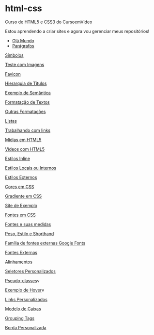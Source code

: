 # html-css
 Curso de HTML5 e CSS3 do CursoemVideo
 
Estou aprendendo a criar sites e agora vou gerenciar meus repositórios!

<ul>
  <li><a href="https://alinellima.github.io/html-css/exercicios/ex001/index" target="_blank">Olá Mundo</a></li>
  <li><a href="https://alinellima.github.io/html-css/exercicios/ex002/index/" target="_blank">Parágrafos</a></li>
</ul>
<p><a href="https://alinellima.github.io/html-css/exercicios/ex003/index" target="_blank">Símbolos</a></p>
<p><a href="https://alinellima.github.io/html-css/exercicios/ex004/index" target="_blank">Teste com Imagens</a></p>
<p><a href="https://alinellima.github.io/html-css/exercicios/ex005/index" target="_blank">Favicon</a></p>
<p><a href="https://alinellima.github.io/html-css/exercicios/ex006/index" target="_blank">Hierarquia de Títulos</a></p>
<p><a href="https://alinellima.github.io/html-css/exercicios/ex007/index" target="_blank">Exemplo de Semântica</a></p>
<p><a href="https://alinellima.github.io/html-css/exercicios/ex008/index" target="_blank">Formatação de Textos</a></p>
<p><a href="https://alinellima.github.io/html-css/exercicios/ex009/index" target="_blank">Outras Formatações</a></p>
<p><a href="https://alinellima.github.io/html-css/exercicios/ex010/index." target="_blank">Listas</a></p>
<p><a href="https://alinellima.github.io/html-css/exercicios/ex011/index" target="_blank">Trabalhando com links</a></p>
<p><a href="https://alinellima.github.io/html-css/exercicios/ex012/index" target="_blank">Mídias em HTML5</a></p>
<p><a href="https://alinellima.github.io/html-css/exercicios/ex013/index" target="_blank">Vídeos com HTML5</a></p>
<p><a href="https://alinellima.github.io/html-css/exercicios/ex014/index" target="_blank">Estilos Inline</a></p>
<p><a href="https://alinellima.github.io/html-css/exercicios/ex015/index" target="_blank">Estilos Locais ou Internos</a></p>
<p><a href="https://alinellima.github.io/html-css/exercicios/ex016/index" target="_blank">Estilos Externos</a></p>
<p><a href="https://alinellima.github.io/html-css/exercicios/ex017/cor01" target="_blank">Cores em CSS</a></p>
<p><a href="https://alinellima.github.io/html-css/exercicios/ex017/cor02" target="_blank">Gradiente em CSS</a></p>
<p><a href="https://alinellima.github.io/html-css/exercicios/ex017/cor03" target="_blank">Site de Exemplo</a></p>
<p><a href="https://alinellima.github.io/html-css/exercicios/ex018/fonte01" target="_blank">Fontes em CSS</a></p>
<p><a href="https://alinellima.github.io/html-css/exercicios/ex018/fonte02" target="_blank">Fontes e suas medidas</a></p>
<p><a href="https://alinellima.github.io/html-css/exercicios/ex018/fonte03" target="_blank">Peso, Estilo e Shorthand</a></p>
<p><a href="https://alinellima.github.io/html-css/exercicios/ex018/fonte04" target="_blank">Família de fontes externas Google Fonts</a></p>
<p><a href="https://alinellima.github.io/html-css/exercicios/ex018/fonte05" target="_blank">Fontes Externas</a></p>
<p><a href="https://alinellima.github.io/html-css/exercicios/ex018/alinhamento" target="_blank">Alinhamentos</a></p>
<p><a href="https://alinellima.github.io/html-css/exercicios/ex019/seletor01" target="_blank">Seletores Personalizados</a></p>
<p><a href="https://alinellima.github.io/html-css/exercicios/ex020/pseudoclasse" target="_blank">Pseudo-classes</a>v
<p><a href="https://alinellima.github.io/html-css/exercicios/ex020/hover" target="_blank">Exemplo de Hover</a>v
<p><a href="https://alinellima.github.io/html-css/exercicios/ex020/links" target="_blank">Links Personalizados</a></p>
<p><a href="https://alinellima.github.io/html-css/exercicios/ex021/caixa01" target="_blank">Modelo de Caixas</a></p>
<p><a href="https://alinellima.github.io/html-css/exercicios/ex021/caixa02" target="_blank">Grouping Tags</a></p>
<p><a href="https://alinellima.github.io/html-css/exercicios/ex021/caixa03" target="_blank">Borda Personalizada</a></p>


